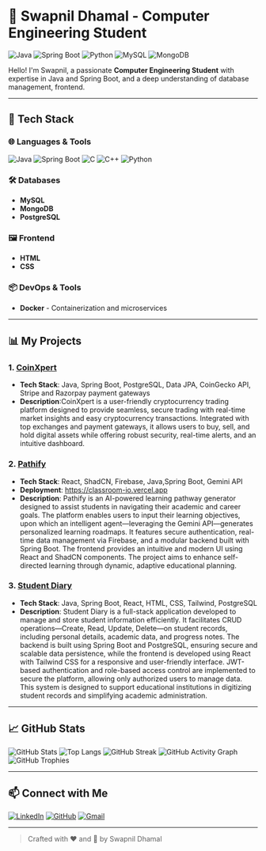# 🚀 Swapnil Dhamal - Computer Engineering Student

![Java](https://img.shields.io/badge/Java-ED8B00?style=for-the-badge&logo=java&logoColor=white)
![Spring Boot](https://img.shields.io/badge/Spring%20Boot-6DB33F?style=for-the-badge&logo=springboot&logoColor=white)
![Python](https://img.shields.io/badge/Python-FFD43B?style=for-the-badge&logo=python&logoColor=blue)
![MySQL](https://img.shields.io/badge/MySQL-4479A1?style=for-the-badge&logo=mysql&logoColor=white)
![MongoDB](https://img.shields.io/badge/MongoDB-4EA94B?style=for-the-badge&logo=mongodb&logoColor=white)

Hello! I'm Swapnil, a passionate **Computer Engineering Student** with expertise in Java and Spring Boot, and a deep understanding of database management, frontend.

---

## 🔧 Tech Stack

### 🌐 Languages & Tools
![Java](https://img.shields.io/badge/Java-ED8B00?style=flat&logo=java&logoColor=white)
![Spring Boot](https://img.shields.io/badge/Spring%20Boot-6DB33F?style=flat&logo=springboot&logoColor=white)
![C](https://img.shields.io/badge/C-00599C?style=flat&logo=c&logoColor=white)
![C++](https://img.shields.io/badge/C++-00599C?style=flat&logo=cplusplus&logoColor=white)
![Python](https://img.shields.io/badge/Python-FFD43B?style=flat&logo=python&logoColor=blue)

### 🛠️ Databases
- **MySQL**
- **MongoDB**
- **PostgreSQL**

### 🖼️ Frontend
- **HTML**
- **CSS**

### 📦 DevOps & Tools
- **Docker** - Containerization and microservices

---

## 📊 My Projects

### 1. **[CoinXpert](https://github.com/Swapnil-Dhamal/CoinXpert)**
   - **Tech Stack**: Java, Spring Boot, PostgreSQL, Data JPA, CoinGecko API, Stripe and Razorpay payment gateways
   - **Description**:CoinXpert is a user-friendly cryptocurrency trading platform designed to provide seamless, secure trading with real-time market insights and easy cryptocurrency transactions. Integrated 
       with top exchanges and payment gateways, it allows users to buy, sell, and hold digital assets while offering robust security, real-time alerts, and an intuitive dashboard.


### 2. **[Pathify](https://github.com/Swapnil-Dhamal/Classroom.io)**

   - **Tech Stack**: React, ShadCN, Firebase, Java,Spring Boot, Gemini API
   - **Deployment**: https://classroom-io.vercel.app
   - **Description**: Pathify is an AI-powered learning pathway generator designed to assist students in navigating their academic and career goals. The platform enables users to input their learning objectives, upon which an intelligent agent—leveraging the Gemini API—generates personalized learning roadmaps. It features secure authentication, real-time data management via Firebase, and a modular backend built with Spring Boot. The frontend provides an intuitive and modern UI using React and ShadCN components. The project aims to enhance self-directed learning through dynamic, adaptive educational planning.

### 3. **[Student Diary](https://github.com/Swapnil-Dhamal/Student-Diary)**
   - **Tech Stack**: Java, Spring Boot, React, HTML, CSS, Tailwind, PostgreSQL
   - **Description**: Student Diary is a full-stack application developed to manage and store student information efficiently. It facilitates CRUD operations—Create, Read, Update, Delete—on student records, including personal details, academic data, and progress notes. The backend is built using Spring Boot and PostgreSQL, ensuring secure and scalable data persistence, while the frontend is developed using React with Tailwind CSS for a responsive and user-friendly interface. JWT-based authentication and role-based access control are implemented to secure the platform, allowing only authorized users to manage data. This system is designed to support educational institutions in digitizing student records and simplifying academic administration.



---

## 📈 GitHub Stats

![GitHub Stats](https://github-readme-stats.vercel.app/api?username=Swapnil-Dhamal&show_icons=true&theme=radical)
![Top Langs](https://github-readme-stats.vercel.app/api/top-langs/?username=Swapnil-Dhamal&layout=compact&theme=radical)
![GitHub Streak](https://streak-stats.demolab.com/?user=Swapnil-Dhamal&theme=radical)
![GitHub Activity Graph](https://github-readme-activity-graph.vercel.app/graph?username=Swapnil-Dhamal&theme=radical)
![GitHub Trophies](https://github-profile-trophy.vercel.app/?username=Swapnil-Dhamal&theme=radical)

---

## 📫 Connect with Me
[![LinkedIn](https://img.shields.io/badge/LinkedIn-0077B5?style=for-the-badge&logo=linkedin&logoColor=white)](https://www.linkedin.com/in/swapnil-dhamal)
[![GitHub](https://img.shields.io/badge/GitHub-181717?style=for-the-badge&logo=github&logoColor=white)](https://github.com/Swapnil-Dhamal)
[![Gmail](https://img.shields.io/badge/Gmail-D14836?style=for-the-badge&logo=gmail&logoColor=white)](mailto:swapnildhamal58@@gmail.com)

---

> Crafted with ❤️ and 🚀 by Swapnil Dhamal

